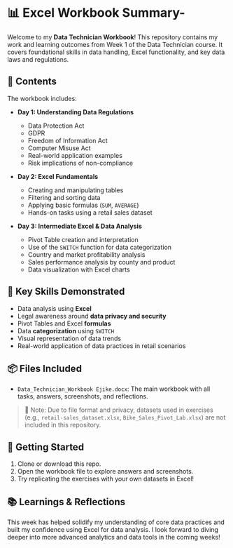 # 📊 Excel Workbook Summary- 

Welcome to my **Data Technician Workbook**! This repository contains my work and learning outcomes from Week 1 of the Data Technician course. It covers foundational skills in data handling, Excel functionality, and key data laws and regulations.

## 📁 Contents

The workbook includes:

- **Day 1: Understanding Data Regulations**
  - Data Protection Act
  - GDPR
  - Freedom of Information Act
  - Computer Misuse Act
  - Real-world application examples
  - Risk implications of non-compliance

- **Day 2: Excel Fundamentals**
  - Creating and manipulating tables
  - Filtering and sorting data
  - Applying basic formulas (`SUM`, `AVERAGE`)
  - Hands-on tasks using a retail sales dataset

- **Day 3: Intermediate Excel & Data Analysis**
  - Pivot Table creation and interpretation
  - Use of the `SWITCH` function for data categorization
  - Country and market profitability analysis
  - Sales performance analysis by county and product
  - Data visualization with Excel charts

## 🧠 Key Skills Demonstrated

- Data analysis using **Excel**
- Legal awareness around **data privacy and security**
- Pivot Tables and Excel **formulas**
- Data **categorization** using `SWITCH`
- Visual representation of data trends
- Real-world application of data practices in retail scenarios

## 📦 Files Included

- `Data_Technician_Workbook Ejike.docx`: The main workbook with all tasks, answers, screenshots, and reflections.

> 📌 Note: Due to file format and privacy, datasets used in exercises (e.g., `retail-sales_dataset.xlsx`, `Bike_Sales_Pivot_Lab.xlsx`) are not included in this repository.

## 🚀 Getting Started

1. Clone or download this repo.
2. Open the workbook file to explore answers and screenshots.
3. Try replicating the exercises with your own datasets in Excel!

## 📚 Learnings & Reflections

This week has helped solidify my understanding of core data practices and built my confidence using Excel for data analysis. I look forward to diving deeper into more advanced analytics and data tools in the coming weeks!
